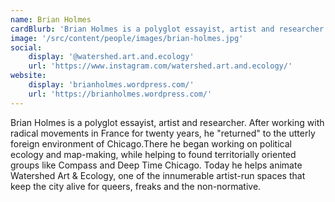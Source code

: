 ```yaml
---
name: Brian Holmes
cardBlurb: 'Brian Holmes is a polyglot essayist, artist and researcher. After working with radical movements in France for twenty years, he "returned" to the utterly foreign environment of Chicago.There he began working on political ecology and map-making, while helping to found territorially oriented groups like Compass and Deep Time Chicago. Today he helps animate Watershed Art & Ecology, one of the innumerable artist-run spaces that keep the city alive for queers, freaks and the non-normative.'
image: '/src/content/people/images/brian-holmes.jpg'
social:
    display: '@watershed.art.and.ecology'
    url: 'https://www.instagram.com/watershed.art.and.ecology/'
website:
    display: 'brianholmes.wordpress.com/'
    url: 'https://brianholmes.wordpress.com/'
---
```


Brian Holmes is a polyglot essayist, artist and researcher. After working with radical movements in France for twenty years, he "returned" to the utterly foreign environment of Chicago.There he began working on political ecology and map-making, while helping to found territorially oriented groups like Compass and Deep Time Chicago. Today he helps animate Watershed Art & Ecology, one of the innumerable artist-run spaces that keep the city alive for queers, freaks and the non-normative.
